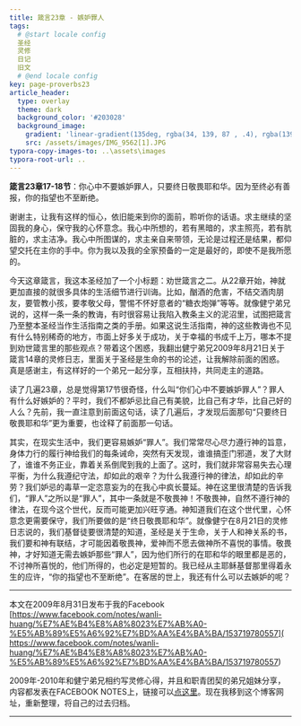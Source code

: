 ```yaml
---
title: 箴言23章 - 嫉妒罪人
tags: 
  # @start locale config
  圣经
  灵修
  日记
  旧文
  # @end locale config
key: page-proverbs23
article_header:
  type: overlay
  theme: dark
  background_color: '#203028'
  background_image:
    gradient: 'linear-gradient(135deg, rgba(34, 139, 87 , .4), rgba(139, 34, 139, .4))'
    src: /assets/images/IMG_9562[1].JPG
typora-copy-images-to: ..\assets\images
typora-root-url: ..
---
```


**箴言23章17-18节**：你心中不要嫉妒罪人，只要终日敬畏耶和华。因为至终必有善报，你的指望也不至断绝。

<!--more-->

谢谢主，让我有这样的恒心，依旧能来到你的面前，聆听你的话语。求主继续的坚固我的身心，保守我的心怀意念。我心中所想的，若有黑暗的，求主照亮，若有肮脏的，求主洁净。我心中所图谋的，求主亲自来带领，无论是过程还是结果，都仰望交托在主你的手中。你为我以及我的全家预备的一定是最好的，即使不是我所愿的。

今天这章箴言，我这本圣经加了一个小标题：劝世箴言之二。从22章开始，神就更加直接的就很多具体的生活细节进行训诲。比如，酗酒的危害，不结交酒肉朋友，要管教小孩，要孝敬父母，警惕不怀好意者的“糖衣炮弹”等等。就像健宁弟兄说的，这样一条一条的教诲，有时很容易让我陷入教条主义的泥沼里，试图把箴言乃至整本圣经当作生活指南之类的手册。如果这说生活指南，神的这些教诲也不见有什么特别稀奇的地方，市面上好多关于成功，关于幸福的书成千上万，哪本不提到劝世箴言里的那些观点？带着这个困惑，我翻出健宁弟兄2009年8月21日关于箴言14章的灵修日志，里面关于圣经是生命的书的论述，让我解除前面的困惑。真是感谢主，有这样好的一个弟兄一起分享，互相扶持，共同走主的道路。

读了几遍23章，总是觉得第17节很奇怪，什么叫“你们心中不要嫉妒罪人”？罪人有什么好嫉妒的？平时，我们不都妒忌比自己有美貌，比自己有才华，比自己好的人么？先前，我一直注意到前面这句话，读了几遍后，才发现后面那句“只要终日敬畏耶和华”更为重要，也诠释了前面那一句话。

其实，在现实生活中，我们更容易嫉妒“罪人”。我们常常尽心尽力遵行神的旨意，身体力行的履行神给我们的每条诫命，突然有天发现，谁谁搞歪门邪道，发了大财了，谁谁不务正业，靠着关系倒爬到我的上面了。这时，我们就非常容易失去心理平衡，为什么我遵纪守法，却如此的艰辛？为什么我遵行神的律法，却如此的辛劳？我们妒忌的毒草一定恣意妄为的在我心中疯长蔓延。神在这里很清楚的告诉我们，“罪人”之所以是“罪人”，其中一条就是不敬畏神！不敬畏神，自然不遵行神的律法，在现今这个世代，反而可能更加兴旺亨通。神知道我们在这个世代里，心怀意念更需要保守，我们所要做的是“终日敬畏耶和华”。就像健宁在8月21日的灵修日志说的，我们基督徒要很清楚的知道，圣经是关于生命，关于人和神关系的书，我们要和神有联结，才可能因着敬畏神，爱神而不愿去做神所不喜悦的事情。敬畏神，才好知道无需去嫉妒那些“罪人”，因为他们所行的在耶和华的眼里都是恶的，不讨神所喜悦的，他们所得的，也必定是短暂的。我已经从主耶稣基督那里得着永生的应许，“你的指望也不至断绝”。在客居的世上，我还有什么可以去嫉妒的呢？

---

本文在2009年8月31日发布于我的Facebook [https://www.facebook.com/notes/wanli-huang/%E7%AE%B4%E8%A8%8023%E7%AB%A0-%E5%AB%89%E5%A6%92%E7%BD%AA%E4%BA%BA/153719780557]( https://www.facebook.com/notes/wanli-huang/%E7%AE%B4%E8%A8%8023%E7%AB%A0-%E5%AB%89%E5%A6%92%E7%BD%AA%E4%BA%BA/153719780557)

2009年-2010年和健宁弟兄相约写灵修心得，并且和职青团契的弟兄姐妹分享，内容都发表在FACEBOOK NOTES上，链接可以[点这里](https://www.facebook.com/wanli.huang/notes)。现在我移到这个博客网址，重新整理，将自己的过去归档。

---

